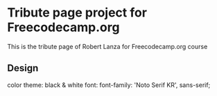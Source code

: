 Tribute page project for Freecodecamp.org
=========================================
This is the tribute page of Robert Lanza for Freecodecamp.org course

Design
------
color theme: black & white
font: <link href="https://fonts.googleapis.com/css?family=Noto+Serif+KR:300,400" rel="stylesheet">
	  font-family: 'Noto Serif KR', sans-serif;